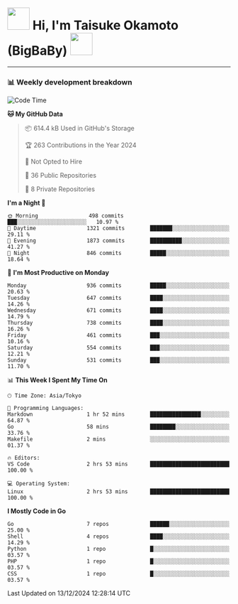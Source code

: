 <!-- Title -->
<h1>
    <img src="https://media.tenor.com/TlyRveJkgo4AAAAi/cloud-cloud-strife.gif" width="50"/> 
    Hi, I'm Taisuke Okamoto (BigBaBy) 
    <img src="https://media.tenor.com/TlyRveJkgo4AAAAi/cloud-cloud-strife.gif" width="50"/>
</h1>

---

<h3> 📊 Weekly development breakdown </h3>
<!-- waka-readme-stats -->

<!--START_SECTION:waka-->
![Code Time](http://img.shields.io/badge/Code%20Time-1%2C914%20hrs%2028%20mins-blue)

**🐱 My GitHub Data** 

> 📦 614.4 kB Used in GitHub's Storage 
 > 
> 🏆 263 Contributions in the Year 2024
 > 
> 🚫 Not Opted to Hire
 > 
> 📜 36 Public Repositories 
 > 
> 🔑 8 Private Repositories 
 > 
**I'm a Night 🦉** 

```text
🌞 Morning                498 commits         ███░░░░░░░░░░░░░░░░░░░░░░   10.97 % 
🌆 Daytime                1321 commits        ███████░░░░░░░░░░░░░░░░░░   29.11 % 
🌃 Evening                1873 commits        ██████████░░░░░░░░░░░░░░░   41.27 % 
🌙 Night                  846 commits         █████░░░░░░░░░░░░░░░░░░░░   18.64 % 
```
📅 **I'm Most Productive on Monday** 

```text
Monday                   936 commits         █████░░░░░░░░░░░░░░░░░░░░   20.63 % 
Tuesday                  647 commits         ████░░░░░░░░░░░░░░░░░░░░░   14.26 % 
Wednesday                671 commits         ████░░░░░░░░░░░░░░░░░░░░░   14.79 % 
Thursday                 738 commits         ████░░░░░░░░░░░░░░░░░░░░░   16.26 % 
Friday                   461 commits         ███░░░░░░░░░░░░░░░░░░░░░░   10.16 % 
Saturday                 554 commits         ███░░░░░░░░░░░░░░░░░░░░░░   12.21 % 
Sunday                   531 commits         ███░░░░░░░░░░░░░░░░░░░░░░   11.70 % 
```


📊 **This Week I Spent My Time On** 

```text
🕑︎ Time Zone: Asia/Tokyo

💬 Programming Languages: 
Markdown                 1 hr 52 mins        ████████████████░░░░░░░░░   64.87 % 
Go                       58 mins             ████████░░░░░░░░░░░░░░░░░   33.76 % 
Makefile                 2 mins              ░░░░░░░░░░░░░░░░░░░░░░░░░   01.37 % 

🔥 Editors: 
VS Code                  2 hrs 53 mins       █████████████████████████   100.00 % 

💻 Operating System: 
Linux                    2 hrs 53 mins       █████████████████████████   100.00 % 
```

**I Mostly Code in Go** 

```text
Go                       7 repos             ██████░░░░░░░░░░░░░░░░░░░   25.00 % 
Shell                    4 repos             ████░░░░░░░░░░░░░░░░░░░░░   14.29 % 
Python                   1 repo              █░░░░░░░░░░░░░░░░░░░░░░░░   03.57 % 
PHP                      1 repo              █░░░░░░░░░░░░░░░░░░░░░░░░   03.57 % 
CSS                      1 repo              █░░░░░░░░░░░░░░░░░░░░░░░░   03.57 % 
```




 Last Updated on 13/12/2024 12:28:14 UTC
<!--END_SECTION:waka-->
